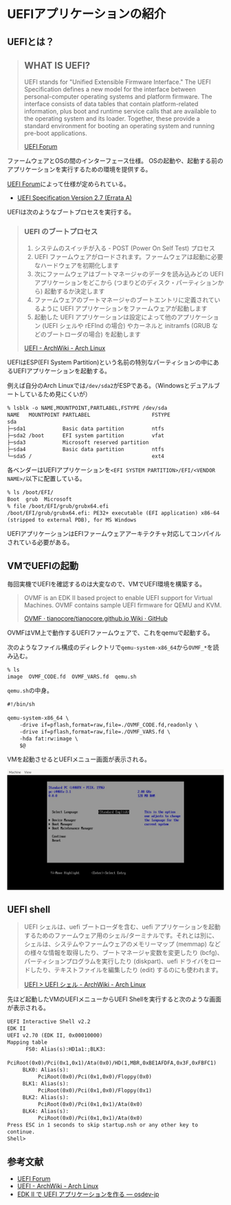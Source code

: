 # UEFIアプリケーションの紹介

## UEFIとは？
> ## WHAT IS UEFI?
> UEFI stands for "Unified Extensible Firmware Interface." The UEFI Specification defines a new model for the interface between personal-computer operating systems and platform firmware. The interface consists of data tables that contain platform-related information, plus boot and runtime service calls that are available to the operating system and its loader. Together, these provide a standard environment for booting an operating system and running pre-boot applications.
> 
> [UEFI Forum](https://uefi.org/)

ファームウェアとOSの間のインターフェース仕様。
OSの起動や、起動する前のアプリケーションを実行するための環境を提供する。

[UEFI Forum](https://uefi.org/)によって仕様が定められている。
- [UEFI Specification Version 2.7 (Errata A)](http://www.uefi.org/sites/default/files/resources/UEFI%20Spec%202_7_A%20Sept%206.pdf)

UEFIは次のようなブートプロセスを実行する。

> ### UEFI のブートプロセス
> 1. システムのスイッチが入る - POST (Power On Self Test) プロセス
> 1. UEFI ファームウェアがロードされます。ファームウェアは起動に必要なハードウェアを初期化します
> 1. 次にファームウェアはブートマネージャのデータを読み込みどの UEFI アプリケーションをどこから (つまりどのディスク・パーティションから) 起動するか決定します
> 1. ファームウェアのブートマネージャのブートエントリに定義されているように UEFI アプリケーションをファームウェアが起動します
> 1. 起動した UEFI アプリケーションは設定によって他のアプリケーション (UEFI シェルや rEFInd の場合) やカーネルと initramfs (GRUB などのブートローダの場合) を起動します
> 
> [UEFI - ArchWiki - Arch Linux](https://wiki.archlinux.jp/index.php/Unified_Extensible_Firmware_Interface)

UEFIはESP(EFI System Partition)という名前の特別なパーティションの中にあるUEFIアプリケーションを起動する。

例えば自分のArch Linuxでは`/dev/sda2`がESPである。（Windowsとデュアルブートしているため見にくいが）
```
% lsblk -o NAME,MOUNTPOINT,PARTLABEL,FSTYPE /dev/sda 
NAME   MOUNTPOINT PARTLABEL                    FSTYPE
sda                                            
├─sda1            Basic data partition         ntfs
├─sda2 /boot      EFI system partition         vfat
├─sda3            Microsoft reserved partition 
├─sda4            Basic data partition         ntfs
└─sda5 /                                       ext4
```
各ベンダーはUEFIアプリケーションを`<EFI SYSTEM PARTITION>/EFI/<VENDOR NAME>/`以下に配置している。
```
% ls /boot/EFI/              
Boot  grub  Microsoft
% file /boot/EFI/grub/grubx64.efi 
/boot/EFI/grub/grubx64.efi: PE32+ executable (EFI application) x86-64 (stripped to external PDB), for MS Windows
```
UEFIアプリケーションはEFIファームウェアアーキテクチャ対応してコンパイルされている必要がある。

## VMでUEFIの起動
毎回実機でUEFIを確認するのは大変なので、VMでUEFI環境を構築する。

> OVMF is an EDK II based project to enable UEFI support for Virtual Machines. OVMF contains sample UEFI firmware for QEMU and KVM.
> 
> [OVMF · tianocore/tianocore.github.io Wiki · GitHub](https://github.com/tianocore/tianocore.github.io/wiki/OVMF)

OVMFはVM上で動作するUEFIファームウェアで、これをqemuで起動する。

次のようなファイル構成のディレクトリで`qemu-system-x86_64`から`OVMF_*`を読み込む。
```
% ls
image  OVMF_CODE.fd  OVMF_VARS.fd  qemu.sh
```
`qemu.sh`の中身。
```
#!/bin/sh

qemu-system-x86_64 \
    -drive if=pflash,format=raw,file=./OVMF_CODE.fd,readonly \
    -drive if=pflash,format=raw,file=./OVMF_VARS.fd \
    -hda fat:rw:image \
    $@
```

VMを起動させるとUEFIメニュー画面が表示される。

![](./img/ss0.jpg)

## UEFI shell
> UEFI シェルは、uefi ブートローダを含む、uefi アプリケーションを起動するためのファームウェア用のシェル/ターミナルです。それとは別に、シェルは、システムやファームウェアのメモリーマップ (memmap) などの様々な情報を取得したり、ブートマネージャ変数を変更したり (bcfg)、パーティションプログラムを実行したり (diskpart)、uefi ドライバをロードしたり、テキストファイルを編集したり (edit) するのにも使われます。
> 
> [UEFI > UEFI シェル - ArchWiki - Arch Linux](https://wiki.archlinux.jp/index.php/Unified_Extensible_Firmware_Interface#UEFI_.E3.82.B7.E3.82.A7.E3.83.AB)

先ほど起動したVMのUEFIメニューからUEFI Shellを実行すると次のような画面が表示される。

```
UEFI Interactive Shell v2.2
EDK II
UEFI v2.70 (EDK II, 0x00010000)
Mapping table
      FS0: Alias(s):HD1a1:;BLK3:
          PciRoot(0x0)/Pci(0x1,0x1)/Ata(0x0)/HD(1,MBR,0xBE1AFDFA,0x3F,0xFBFC1)
     BLK0: Alias(s):
          PciRoot(0x0)/Pci(0x1,0x0)/Floppy(0x0)
     BLK1: Alias(s):
          PciRoot(0x0)/Pci(0x1,0x0)/Floppy(0x1)
     BLK2: Alias(s):
          PciRoot(0x0)/Pci(0x1,0x1)/Ata(0x0)
     BLK4: Alias(s):
          PciRoot(0x0)/Pci(0x1,0x1)/Ata(0x0)
Press ESC in 1 seconds to skip startup.nsh or any other key to continue.
Shell>
```

## 参考文献
- [UEFI Forum](https://uefi.org/)
- [UEFI - ArchWiki - Arch Linux](https://wiki.archlinux.jp/index.php/Unified_Extensible_Firmware_Interface)
- [EDK II で UEFI アプリケーションを作る — osdev-jp](https://osdev-jp.readthedocs.io/ja/latest/2017/create-uefi-app-with-edk2.html)
